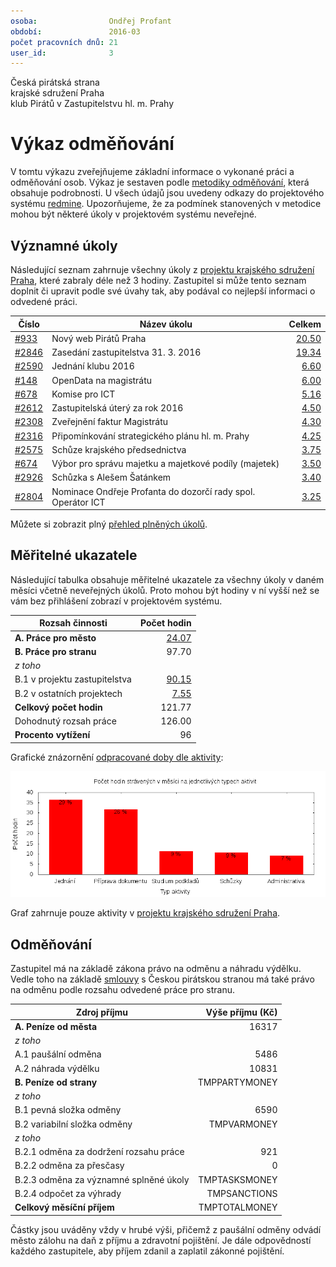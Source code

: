```yaml
---
osoba:                Ondřej Profant
období:               2016-03
počet pracovních dnů: 21
user_id:              3
---
```

Česká pirátská strana  
krajské sdružení Praha  
klub Pirátů v Zastupitelstvu hl. m. Prahy

Výkaz odměňování
================

V tomtu výkazu zveřejňujeme základní informace o vykonané práci a odměňování osob. Výkaz je sestaven podle [metodiky odměňování][metodika],
která obsahuje podrobnosti. U všech údajů jsou uvedeny odkazy do projektového systému [redmine](https://redmine.pirati.cz). Upozorňujeme, že za podmínek stanovených v metodice mohou být některé úkoly v projektovém systému neveřejné.

Významné úkoly
----------------------

Následující seznam zahrnuje všechny úkoly z [projektu krajského sdružení Praha][kspraha], které zabraly déle než 3 hodiny. Zastupitel si může tento seznam doplnit či upravit podle své úvahy tak, aby podával co nejlepší informaci o odvedené práci.

Číslo              |   Název úkolu                                                   |  Celkem           
-------------------|-----------------------------------------------------------------|------------------:
[#933][task933]    |   Nový web Pirátů Praha                                         |  [20.50][time933] 
[#2846][task2846]  |   Zasedání zastupitelstva 31. 3. 2016                           |  [19.34][time2846]
[#2590][task2590]  |   Jednání klubu 2016                                            |  [6.60][time2590] 
[#148][task148]    |   OpenData na magistrátu                                        |  [6.00][time148]  
[#678][task678]    |   Komise pro ICT                                                |  [5.16][time678]  
[#2612][task2612]  |   Zastupitelská úterý za rok 2016                               |  [4.50][time2612] 
[#2308][task2308]  |   Zveřejnění faktur Magistrátu                                  |  [4.30][time2308] 
[#2316][task2316]  |   Připomínkování strategického plánu hl. m. Prahy               |  [4.25][time2316] 
[#2575][task2575]  |   Schůze krajského předsednictva                                |  [3.75][time2575] 
[#674][task674]    |   Výbor pro správu majetku a majetkové podíly (majetek)         |  [3.50][time674]  
[#2926][task2926]  |   Schůzka s Alešem Šatánkem                                     |  [3.40][time2926] 
[#2804][task2804]  |   Nominace Ondřeje Profanta do dozorčí rady spol. Operátor ICT  |  [3.25][time2804] 

Můžete si zobrazit plný [přehled plněných úkolů][tasklist].

Měřitelné ukazatele
-------------------

Následující tabulka obsahuje měřitelné ukazatele za všechny úkoly v daném měsíci
včetně neveřejných úkolů. Proto mohou být hodiny v ní vyšší než se vám bez
přihlášení zobrazí v projektovém systému.

Rozsah činnosti                        | Počet hodin
--------------                         | ----------:
**A. Práce pro město**                 | [24.07][linktocityhours]
**B. Práce pro stranu**                | 97.70
*z toho*                               |
B.1 v projektu zastupitelstva          | [90.15][linktohomehours]
B.2 v ostatních projektech             | [7.55][linktootherhours]
**Celkový počet hodin**                | 121.77
Dohodnutý rozsah práce                 | 126.00
**Procento vytížení**                  | 96

Grafické znázornění [odpracované doby dle aktivity][activitylist]:

![Aktivity v měsíci](aktivity.png)

Graf zahrnuje pouze aktivity v [projektu krajského sdružení Praha][kspraha].


Odměňování
----------

Zastupitel má na základě zákona právo na odměnu a náhradu výdělku. Vedle toho na základě [smlouvy][smlouva] s Českou pirátskou stranou má také právo na odměnu podle rozsahu odvedené práce pro stranu.

Zdroj příjmu                           | Výše příjmu (Kč)
-----------------                      | --------------:
**A. Peníze od města**                 | 16317
*z toho*                               |
A.1 paušální odměna                    | 5486
A.2 náhrada výdělku                    | 10831
**B. Peníze od strany**                | TMPPARTYMONEY
*z toho*                               |
B.1 pevná složka odměny                | 6590
B.2 variabilní složka odměny           | TMPVARMONEY
*z toho*                               |
B.2.1 odměna za dodržení rozsahu práce | 921
B.2.2 odměna za přesčasy               | 0
B.2.3 odměna za významné splněné úkoly | TMPTASKSMONEY
B.2.4 odpočet za výhrady               | TMPSANCTIONS
**Celkový měsíční příjem**             | TMPTOTALMONEY

Částky jsou uváděny vždy v hrubé výši, přičemž z paušální odměny odvádí město zálohu na daň z příjmu a zdravotní pojištění. Je dále odpovědností každého zastupitele, aby příjem zdanil a zaplatil zákonné pojištění.

[metodika]: https://redmine.pirati.cz/projects/praha/wiki/Odm%C4%9B%C5%88ov%C3%A1n%C3%AD_zastupitel%C5%AF

[kspraha]: https://redmine.pirati.cz/projects/kspraha
[tasklist]: https://redmine.pirati.cz/projects/kspraha/time_entries/report?f[]=spent_on&f[]=user_id&op[user_id]==&f[]=&columns=month&criteria[]=issue&op[spent_on]=><&op[user_id]==&utf8=✓&v[spent_on][]=2016-03-01&v[spent_on][]=2016-03-31&v[user_id][]=3
[task933]: https://redmine.pirati.cz/issues/933
[time933]:https://redmine.pirati.cz/issues/933/time_entries?f[]=spent_on&f[]=user_id&f[]=&op[spent_on]=><&op[user_id]==&op[spent_on]=><&op[user_id]==&utf8=✓&v[spent_on][]=2016-03-01&v[spent_on][]=2016-03-31&v[user_id][]=3
[task2846]: https://redmine.pirati.cz/issues/2846
[time2846]:https://redmine.pirati.cz/issues/2846/time_entries?f[]=spent_on&f[]=user_id&f[]=&op[spent_on]=><&op[user_id]==&op[spent_on]=><&op[user_id]==&utf8=✓&v[spent_on][]=2016-03-01&v[spent_on][]=2016-03-31&v[user_id][]=3
[task2590]: https://redmine.pirati.cz/issues/2590
[time2590]:https://redmine.pirati.cz/issues/2590/time_entries?f[]=spent_on&f[]=user_id&f[]=&op[spent_on]=><&op[user_id]==&op[spent_on]=><&op[user_id]==&utf8=✓&v[spent_on][]=2016-03-01&v[spent_on][]=2016-03-31&v[user_id][]=3
[task148]: https://redmine.pirati.cz/issues/148
[time148]:https://redmine.pirati.cz/issues/148/time_entries?f[]=spent_on&f[]=user_id&f[]=&op[spent_on]=><&op[user_id]==&op[spent_on]=><&op[user_id]==&utf8=✓&v[spent_on][]=2016-03-01&v[spent_on][]=2016-03-31&v[user_id][]=3
[task678]: https://redmine.pirati.cz/issues/678
[time678]:https://redmine.pirati.cz/issues/678/time_entries?f[]=spent_on&f[]=user_id&f[]=&op[spent_on]=><&op[user_id]==&op[spent_on]=><&op[user_id]==&utf8=✓&v[spent_on][]=2016-03-01&v[spent_on][]=2016-03-31&v[user_id][]=3
[task2612]: https://redmine.pirati.cz/issues/2612
[time2612]:https://redmine.pirati.cz/issues/2612/time_entries?f[]=spent_on&f[]=user_id&f[]=&op[spent_on]=><&op[user_id]==&op[spent_on]=><&op[user_id]==&utf8=✓&v[spent_on][]=2016-03-01&v[spent_on][]=2016-03-31&v[user_id][]=3
[task2308]: https://redmine.pirati.cz/issues/2308
[time2308]:https://redmine.pirati.cz/issues/2308/time_entries?f[]=spent_on&f[]=user_id&f[]=&op[spent_on]=><&op[user_id]==&op[spent_on]=><&op[user_id]==&utf8=✓&v[spent_on][]=2016-03-01&v[spent_on][]=2016-03-31&v[user_id][]=3
[task2316]: https://redmine.pirati.cz/issues/2316
[time2316]:https://redmine.pirati.cz/issues/2316/time_entries?f[]=spent_on&f[]=user_id&f[]=&op[spent_on]=><&op[user_id]==&op[spent_on]=><&op[user_id]==&utf8=✓&v[spent_on][]=2016-03-01&v[spent_on][]=2016-03-31&v[user_id][]=3
[task2575]: https://redmine.pirati.cz/issues/2575
[time2575]:https://redmine.pirati.cz/issues/2575/time_entries?f[]=spent_on&f[]=user_id&f[]=&op[spent_on]=><&op[user_id]==&op[spent_on]=><&op[user_id]==&utf8=✓&v[spent_on][]=2016-03-01&v[spent_on][]=2016-03-31&v[user_id][]=3
[task674]: https://redmine.pirati.cz/issues/674
[time674]:https://redmine.pirati.cz/issues/674/time_entries?f[]=spent_on&f[]=user_id&f[]=&op[spent_on]=><&op[user_id]==&op[spent_on]=><&op[user_id]==&utf8=✓&v[spent_on][]=2016-03-01&v[spent_on][]=2016-03-31&v[user_id][]=3
[task2926]: https://redmine.pirati.cz/issues/2926
[time2926]:https://redmine.pirati.cz/issues/2926/time_entries?f[]=spent_on&f[]=user_id&f[]=&op[spent_on]=><&op[user_id]==&op[spent_on]=><&op[user_id]==&utf8=✓&v[spent_on][]=2016-03-01&v[spent_on][]=2016-03-31&v[user_id][]=3
[task2804]: https://redmine.pirati.cz/issues/2804
[time2804]:https://redmine.pirati.cz/issues/2804/time_entries?f[]=spent_on&f[]=user_id&f[]=&op[spent_on]=><&op[user_id]==&op[spent_on]=><&op[user_id]==&utf8=✓&v[spent_on][]=2016-03-01&v[spent_on][]=2016-03-31&v[user_id][]=3
[activitylist]: https://redmine.pirati.cz/projects/kspraha/time_entries/report?columns=month&criteria[]=activity&f[]=spent_on&f[]=user_id&f[]=&op[spent_on]=><&op[user_id]==&utf8=✓&v[spent_on][]=2016-03-01&v[spent_on][]=2016-03-31&v[user_id][]=3

[smlouva]: https://smlouvy.pirati.cz/smlouvy/2014/11/13/ondrej-profant/index.html
[linktocityhours]: https://redmine.pirati.cz/projects/praha/time_entries?f[]=spent_on&f[]=user_id&f[]=cf_16&f[]=&op[cf_16]=*&op[spent_on]=><&op[user_id]==&utf8=✓&v[spent_on][]=2016-03-01&v[spent_on][]=2016-03-31&v[user_id][]=3
[linktohomehours]: https://redmine.pirati.cz/projects/praha/time_entries?f[]=spent_on&f[]=user_id&f[]=&f[]=subproject_id&op[subproject_id]=!*&op[spent_on]=><&op[user_id]==&utf8=✓&v[spent_on][]=2016-03-01&v[spent_on][]=2016-03-31&v[user_id][]=3&f[]=cf_16&op[cf_16]=!*
[linktootherhours]: https://redmine.pirati.cz/time_entries?&columns=month&criteria[]=user&f[]=spent_on&f[]=user_id&f[]=cf_16&f[]=project_id&f[]=&op[cf_16]==&op[project_id]=!&v[cf_16][]=strana&v[project_id][]=15&op[spent_on]=><&op[user_id]==&utf8=✓&v[spent_on][]=2016-03-01&v[spent_on][]=2016-03-31&v[user_id][]=3
